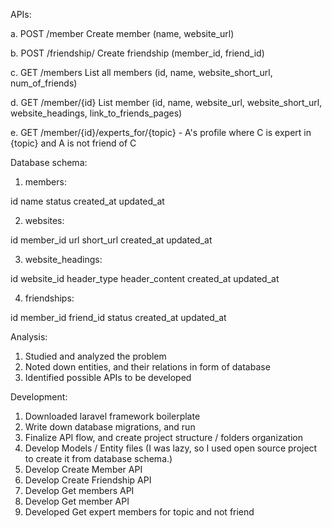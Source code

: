 

APIs:

 a. POST /member       Create member (name, website_url)
 
 b. POST /friendship/  Create friendship (member_id, friend_id)
 
 c. GET  /members      List all members  (id, name, website_short_url, num_of_friends)
 
 d. GET /member/{id}   List member (id, name, website_url, website_short_url, website_headings, link_to_friends_pages)
 
 e. GET /member/{id}/experts_for/{topic} - A's profile where C is expert in {topic} and A is not friend of C


Database schema:

 1. members:

 id
 name
 status
 created_at
 updated_at

 2. websites:

 id
 member_id
 url
 short_url
 created_at
 updated_at

 3. website_headings:

 id
 website_id
 header_type
 header_content
 created_at
 updated_at


 4. friendships:

 id
 member_id
 friend_id
 status
 created_at
 updated_at


Analysis:
1. Studied and analyzed the problem
2. Noted down entities, and their relations in form of database
3. Identified possible APIs to be developed

Development:
1. Downloaded laravel framework boilerplate
2. Write down database migrations, and run
3. Finalize API flow, and create project structure / folders organization
4. Develop Models / Entity files (I was lazy, so I used open source project to create it from database schema.)
5. Develop Create Member API
6. Develop Create Friendship API
7. Develop Get members API
8. Develop Get member API
9. Developed Get expert members for topic and not friend
